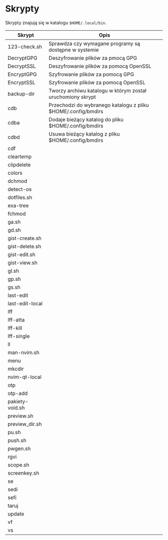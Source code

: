 # Skrypty

Skrypty znajują się w katalogu `$HOME/.local/bin`.

| Skrypt             | Opis                                                            |
| ------------------ | --------------------------------------------------------------- |
| 123-check.sh       | Sprawdza czy wymagane programy są dostępne w systemie           |
| DecryptGPG         | Deszyfrowanie plików za pmocą GPG                               |
| DecryptSSL         | Deszyfrowanie plików za pomocą OpenSSL                          |
| EncryptGPG         | Szyfrowanie plików za pomocą GPG                                |
| EncryptSSL         | Szyfrowanie plików za pomocą OpenSSL                            |
| backup-dir         | Tworzy archiwu katalogu w którym został uruchomiony skrypt      |
| cdb                | Przechodzi do wybranego katalogu z pliku $HOME/.config/bmdirs   |
| cdba               | Dodaje bieżący katalog do pliku $HOME/.config/bmdirs            |
| cdbd               | Usuwa bieżący katalog z pliku $HOME/.config/bmdirs              |
| cdf                |                                                                 |
| cleartemp          |                                                                 |
| clipdelete         |                                                                 |
| colors             |                                                                 |
| dchmod             |                                                                 |
| detect-os          |                                                                 |
| dotfiles.sh        |                                                                 |
| exa-tree           |                                                                 |
| fchmod             |                                                                 |
| ga.sh              |                                                                 |
| gd.sh              |                                                                 |
| gist-create.sh     |                                                                 |
| gist-delete.sh     |                                                                 |
| gist-edit.sh       |                                                                 |
| gist-view.sh       |                                                                 |
| gl.sh              |                                                                 |
| gp.sh              |                                                                 |
| gs.sh              |                                                                 |
| last-edit          |                                                                 |
| last-edit-local    |                                                                 |
| lff                |                                                                 |
| lff-atta           |                                                                 |
| lff-kill           |                                                                 |
| lff-single         |                                                                 |
| ll                 |                                                                 |
| man-nvim.sh        |                                                                 |
| menu               |                                                                 |
| mkcdir             |                                                                 |
| nvim-qt-local      |                                                                 |
| otp                |                                                                 |
| otp-add            |                                                                 |
| pakiety-void.sh    |                                                                 |
| preview.sh         |                                                                 |
| preview_dir.sh     |                                                                 |
| pu.sh              |                                                                 |
| push.sh            |                                                                 |
| pwgen.sh           |                                                                 |
| rgvi               |                                                                 |
| scope.sh           |                                                                 |
| screenkey.sh       |                                                                 |
| se                 |                                                                 |
| sedi               |                                                                 |
| sefi               |                                                                 |
| taruj              |                                                                 |
| update             |                                                                 |
| vf                 |                                                                 |
| vs                 |                                                                 |
